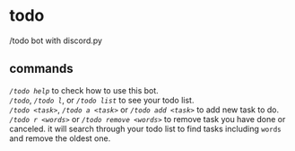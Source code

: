 # todo
/todo bot with discord.py

## commands

*`/todo help`* to check how to use this bot.  
*`/todo`*, *`/todo l`*, or *`/todo list`* to see your todo list.  
*`/todo <task>`*, *`/todo a <task>`* or *`/todo add <task>`* to add new task to do.  
*`/todo r <words>`* or *`/todo remove <words>`* to remove task you have done or canceled. it will search through your todo list to find tasks including `words` and remove the oldest one.
